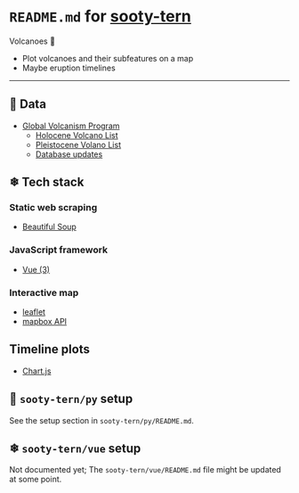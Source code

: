 # `README.md` for [sooty-tern](https://github.com/Ai-Yukino/sooty-tern)

Volcanoes 🌋

- Plot volcanoes and their subfeatures on a map
- Maybe eruption timelines

---

## 🌸 Data

- [Global Volcanism Program](https://volcano.si.edu/)
  - [Holocene Volcano List](https://volcano.si.edu/volcanolist_holocene.cfm)
  - [Pleistocene Volano List](https://volcano.si.edu/volcanolist_pleistocene.cfm)
  - [Database updates](https://volcano.si.edu/gvp_votw.cfm#log)

## ❄ Tech stack

### Static web scraping

- [Beautiful Soup](https://www.crummy.com/software/BeautifulSoup/bs4/doc/)

### JavaScript framework

- [Vue (3)](https://vuejs.org/)

### Interactive map

- [leaflet](https://leafletjs.com/)
- [mapbox API](https://docs.mapbox.com/api/overview/)

## Timeline plots

- [Chart.js](https://www.chartjs.org/)

## 🌸 `sooty-tern/py` setup

See the setup section in `sooty-tern/py/README.md`.

## ❄ `sooty-tern/vue` setup

Not documented yet; The `sooty-tern/vue/README.md` file might be updated at some point.
